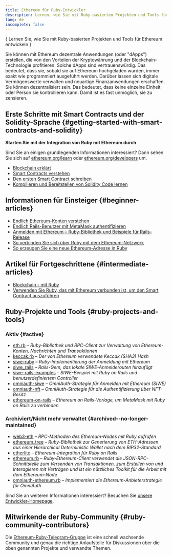 ```yaml
---
title: Ethereum für Ruby-Entwickler
description: Lernen, wie Sie mit Ruby-basierten Projekten und Tools für Ethereum entwickeln
lang: de
incomplete: false
---
```


{
<FeaturedText>Lernen Sie, wie Sie mit Ruby-basierten Projekten und Tools für Ethereum entwickeln</FeaturedText>
}

Sie können mit Ethereum dezentrale Anwendungen (oder "dApps") erstellen, die von den Vorteilen der Kryptowährung und der Blockchain-Technologie profitieren. Solche dApps sind vertrauenswürdig. Das bedeutet, dass sie, sobald sie auf Ethereum hochgeladen wurden, immer exakt wie programmiert ausgeführt werden. Darüber lassen sich digitale Vermögenswerte verwalten und neuartige Finanzanwendungen erschaffen. Sie können dezentralisiert sein. Das bedeutet, dass keine einzelne Einheit oder Person sie kontrollieren kann. Damit ist es fast unmöglich, sie zu zensieren.

## Erste Schritte mit Smart Contracts und der Solidity-Sprache \{#getting-started-with-smart-contracts-and-solidity}

**Starten Sie mit der Integration von Ruby mit Ethereum durch**

Sind Sie an einigen grundlegenden Informationen interessiert? Dann sehen Sie sich auf [ethereum.org/learn](/learn/) oder [ethereum.org/developers](/developers/) um.

- [Blockchain erklärt](https://kauri.io/article/d55684513211466da7f8cc03987607d5/blockchain-explained)
- [Smart Contracts verstehen](https://kauri.io/article/e4f66c6079e74a4a9b532148d3158188/ethereum-101-part-5-the-smart-contract)
- [Den ersten Smart Contract schreiben](https://kauri.io/article/124b7db1d0cf4f47b414f8b13c9d66e2/remix-ide-your-first-smart-contract)
- [Kompilieren und Bereitstellen von Solidity Code lernen](https://kauri.io/article/973c5f54c4434bb1b0160cff8c695369/understanding-smart-contract-compilation-and-deployment)

## Informationen für Einsteiger \{#beginner-articles}

- [Endlich Ethereum-Konten verstehen](https://dev.to/q9/finally-understanding-ethereum-accounts-1kpe)
- [Endlich Rails-Benutzer mit MetaMask authentifizieren](https://dev.to/q9/finally-authenticating-rails-users-with-metamask-3fj)
- [Anmelden mit Ethereum – Ruby-Bibliothek und Beispiele für Rails-Release](https://blog.spruceid.com/sign-in-with-ethereum-ruby-library-release-and-rails-examples/)
- [So verbinden Sie sich über Ruby mit dem Ethereum-Netzwerk](https://www.quicknode.com/guides/web3-sdks/how-to-connect-to-the-ethereum-network-using-ruby)
- [So erzeugen Sie eine neue Ethereum-Adresse in Ruby](https://www.quicknode.com/guides/web3-sdks/how-to-generate-a-new-ethereum-address-in-ruby)

## Artikel für Fortgeschrittene \{#intermediate-articles}

- [Blockchain - mit Ruby](https://www.nopio.com/blog/blockchain-app-ruby/)
- [Verwenden Sie Ruby, das mit Ethereum verbunden ist, um den Smart Contract auszuführen](https://titanwolf.org/Network/Articles/Article?AID=87285822-9b25-49d5-ba2a-7ad95fff7ef9)

## Ruby-Projekte und Tools \{#ruby-projects-and-tools}

### Aktiv \{#active}

- [eth.rb](https://github.com/q9f/eth.rb) – _Ruby-Bibliothek und RPC-Client zur Verwaltung von Ethereum-Konten, Nachrichten und Transaktionen_
- [keccak.rb](https://github.com/q9f/keccak.rb) – _Der von Ethereum verwendete Keccak (SHA3) Hash_
- [siwe-ruby](https://github.com/spruceid/siwe-ruby) – _Ruby-Implementierung der Anmeldung mit Ethereum_
- [siwe_rails](https://github.com/spruceid/siwe_rails) – _Rails-Gem, das lokale SIWE-Anmelderouten hinzufügt_
- [siwe-rails-examples](https://github.com/spruceid/siwe-rails-examples) – _SIWE-Beispiel mit Ruby on Rails und benutzerdefiniertem Controller_
- [omniauth-siwe](https://github.com/spruceid/omniauth-siwe) – _OmniAuth-Strategie für Anmelden mit Ethereum (SIWE)_
- [omniauth-nft](https://github.com/valthon/omniauth-nft) – _OmniAuth-Strategie für die Authentifizierung über NFT-Besitz_
- [ethereum-on-rails](https://github.com/q9f/ethereum-on-rails) – _Ethereum on Rails-Vorlage, um MetaMask mit Ruby on Rails zu verbinden_

### Archiviert/Nicht mehr verwaltet \{#archived--no-longer-maintained}

- [web3-eth](https://github.com/spikewilliams/vtada-ethereum) – _RPC-Methoden des Ethereum-Nodes mit Ruby aufrufen_
- [ethereum_tree](https://github.com/longhoangwkm/ethereum_tree) – _Ruby-Bibliothek zur Generierung von ETH-Adressen aus einer Hierarchical Deterministic Wallet nach dem BIP32-Standard_
- [etherlite](https://github.com/budacom/etherlite) – _Ethereum-Integration für Ruby on Rails_
- [ethereum.rb](https://github.com/EthWorks/ethereum.rb) – _Ruby-Ethereum-Client verwendet die JSON-RPC-Schnittstelle zum Versenden von Transaktionen, zum Erstellen von und Interagieren mit Verträgen und ist ein nützliches Toolkit für die Arbeit mit dem Ethereum-Node_
- [omniauth-ethereum.rb](https://github.com/q9f/omniauth-ethereum.rb) – _Implementiert die Ethereum-Anbieterstrategie für OmniAuth_

Sind Sie an weiteren Informationen interessiert? Besuchen Sie [unsere Entwickler-Homepage](/developers/).

## Mitwirkende der Ruby-Community \{#ruby-community-contributors}

Die [Ethereum-Ruby-Telegram-Gruppe](https://t.me/ruby_eth) ist eine schnell wachsende Community und genau die richtige Anlaufstelle für Diskussionen über die oben genannten Projekte und verwandte Themen.
